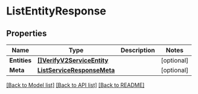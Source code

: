 # ListEntityResponse

## Properties

Name | Type | Description | Notes
------------ | ------------- | ------------- | -------------
**Entities** | [**[]VerifyV2ServiceEntity**](verify.v2.service.entity.md) |  | [optional] 
**Meta** | [**ListServiceResponseMeta**](ListServiceResponse_meta.md) |  | [optional] 

[[Back to Model list]](../README.md#documentation-for-models) [[Back to API list]](../README.md#documentation-for-api-endpoints) [[Back to README]](../README.md)


